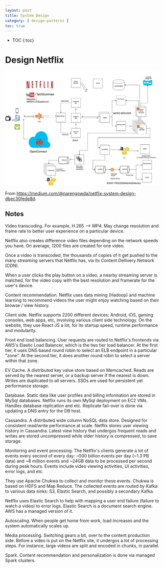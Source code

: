 ```yaml
---
layout: post
title: System Design
category: [ design-patterns ]
toc: true
---
```


* TOC
{:toc}

# Design Netflix

![Netflix Architecture](/assets/netflix-arch.jpg)

From <https://medium.com/@narengowda/netflix-system-design-dbec30fede8d>.

## Notes

Video transcoding. For example, H.265 --> MP4. May change resolution and frame
rate to better user experience on a particular device.

Netflix also creates difference video files depending on the network speeds you
have. On average, 1200 files are created for one video.

Once a video is transcoded, the thousands of copies of it get pushed to the many
*streaming* servers that Netflix has, via its *C*ontent *D*ellivery *N*etwork
(CDN).

When a user clicks the play button on a video, a nearby streaming server is
matched, for the video copy with the best resolution and framerate for the
user's device.

Content recommendation. Netflix uses data mining (Hadoop) and machine learning
to recommend videos the user might enjoy watching based on their browse / view
history.

Client side. Netflix supports 2200 different devices: Android, iOS, gaming
consoles, web apps, etc, involving various client side technology. On the
website, they use React JS a lot, for its startup speed, runtime performance and
modularity.

Front end load balancing. User requests are routed to Netflix's frontends via
AWS's Elastic Load Balancer, which is the two tier load balancer. At the first
tier, it uses DNS based round robin to select an ELB endpoint in a particular
"zone". At the second tier, it does another round robin to select a server
within that zone.

EV Cache. A distributed key value store based on Memcached. Reads are served by
the nearest server, or a backup server if the nearest is down. Writes are
duplicated to all servers. SSDs are used for persistent yet performance storage.

Database. Static data like user profiles and billing information are stored in
MySql databases. Netflix runs its own MySql deployment on EC2 VMs. Handles
database replication and etc. Replicate fail-over is done via updating a DNS
entry for the DB host.

Cassandra. A distributed wide column NoSQL data store. Designed for consistent
read/write performance at scale. Netflix stores user viewing history in
Cassandra. Latest view history that undergos frequent reads and writes are
stored uncompressed while older history is compressed, to save storage.

Monitoring and event processing. The Netflix's clients generate a lot of events
every second of every day: ~500 billion events per day (~1.3 PB data) and ~8
million events and ~24GB data to be processed per second during peak hours.
Events include video viewing activities, UI activities, error logs, and etc.

They use Apache Chukwa to collect and monitor these events. Chukwa is based on
HDFS and Map Reduce. The collected events are routed by Kafka to various data
sinks: S3, Elastic Search, and possibly a secondary Kafka.

Netflix uses Elastic Search to help with mapping a user end failure (failure to
watch a video) to error logs. Elastic Search is a document search engine. AWS
has a managed version of it.

Autoscaling. When people get home from work, load increases and the system
automatically scales up.

Media processing. Switching gears a bit, over to the content production side.
Before a video is put on the Netflix site, it undergos a lot of processing
steps. For instance, large videos are split and encoded in chunks, in parallel.

Spark. Content recommendation and personalization is done via managed Spark
clusters.
